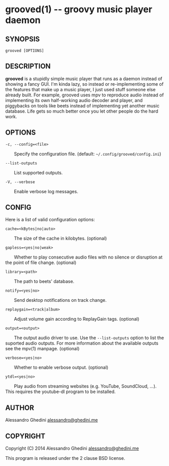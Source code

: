 grooved(1) -- groovy music player daemon
========================================

## SYNOPSIS

`grooved [OPTIONS]`

## DESCRIPTION

**grooved** is a stupidly simple music player that runs as a daemon instead of
showing a fancy GUI. I'm kinda lazy, so instead or re-implementing some of the
features that make up a music player, I just used stuff someone else already
built. For example, grooved uses mpv to reproduce audio instead of implementing
its own half-working audio decoder and player, and piggybacks on tools like
beets instead of implementing yet another music database. Life gets so much
better once you let other people do the hard work.

## OPTIONS

`-c, --config=<file>`

&nbsp;&nbsp;&nbsp;&nbsp;&nbsp;&nbsp;
Specify the configuration file. (default: `~/.config/grooved/config.ini`)

`--list-outputs`

&nbsp;&nbsp;&nbsp;&nbsp;&nbsp;&nbsp;
List supported outputs.

`-V, --verbose`

&nbsp;&nbsp;&nbsp;&nbsp;&nbsp;&nbsp;
Enable verbose log messages.

## CONFIG

Here is a list of valid configuration options:

`cache=<kBytes|no|auto>`

&nbsp;&nbsp;&nbsp;&nbsp;&nbsp;&nbsp;
The size of the cache in kilobytes. (optional)

`gapless=<yes|no|weak>`

&nbsp;&nbsp;&nbsp;&nbsp;&nbsp;&nbsp;
Whether to play consecutive audio files with no silence or disruption at the
point of file change. (optional)

`library=<path>`

&nbsp;&nbsp;&nbsp;&nbsp;&nbsp;&nbsp;
The path to beets' database.

`notify=<yes|no>`

&nbsp;&nbsp;&nbsp;&nbsp;&nbsp;&nbsp;
Send desktop notifications on track change.

`replaygain=<track|album>`

&nbsp;&nbsp;&nbsp;&nbsp;&nbsp;&nbsp;
Adjust volume gain according to ReplayGain tags. (optional)

`output=<output>`

&nbsp;&nbsp;&nbsp;&nbsp;&nbsp;&nbsp;
The output audio driver to use. Use the `--list-outputs` option to list the
suported audio outputs. For more information about the available outputs see
the mpv(1) manpage. (optional)

`verbose=<yes|no>`

&nbsp;&nbsp;&nbsp;&nbsp;&nbsp;&nbsp;
Whether to enable verbose output. (optional)

`ytdl=<yes|no>`

&nbsp;&nbsp;&nbsp;&nbsp;&nbsp;&nbsp;
Play audio from streaming websites (e.g. YouTube, SoundCloud, ...). This
requires the youtube-dl program to be installed.

## AUTHOR ##

Alessandro Ghedini <alessandro@ghedini.me>

## COPYRIGHT ##

Copyright (C) 2014 Alessandro Ghedini <alessandro@ghedini.me>

This program is released under the 2 clause BSD license.
